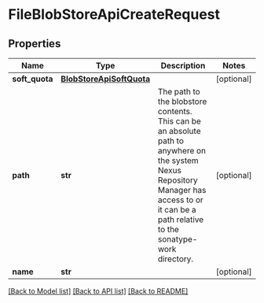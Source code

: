 # FileBlobStoreApiCreateRequest

## Properties

| Name           | Type                                                  | Description                                                                                                                                                                                    | Notes      |
| -------------- | ----------------------------------------------------- | ---------------------------------------------------------------------------------------------------------------------------------------------------------------------------------------------- | ---------- |
| **soft_quota** | [**BlobStoreApiSoftQuota**](BlobStoreApiSoftQuota.md) |                                                                                                                                                                                                | [optional] |
| **path**       | **str**                                               | The path to the blobstore contents. This can be an absolute path to anywhere on the system Nexus Repository Manager has access to or it can be a path relative to the sonatype-work directory. | [optional] |
| **name**       | **str**                                               |                                                                                                                                                                                                | [optional] |

[[Back to Model list]](../README.md#documentation-for-models) [[Back to API list]](../README.md#documentation-for-api-endpoints) [[Back to README]](../README.md)
